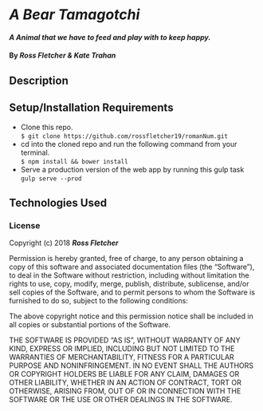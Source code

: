 # _A Bear Tamagotchi_

#### _A Animal that we have to feed and play with to keep happy._

#### By _**Ross Fletcher & Kate Trahan**_

## Description



## Setup/Installation Requirements

* Clone this repo. <br />
`$ git clone https://github.com/rossfletcher19/romanNum.git`
* cd into the cloned repo and run the following command from your terminal. <br/>
`$ npm install && bower install`
* Serve a production version of the web app by running this gulp task <br/>
`gulp serve --prod`



## Technologies Used



### License

Copyright (c) 2018 **_Ross Fletcher_**

Permission is hereby granted, free of charge, to any person obtaining a copy of this software and associated documentation files (the “Software”), to deal in the Software without restriction, including without limitation the rights to use, copy, modify, merge, publish, distribute, sublicense, and/or sell copies of the Software, and to permit persons to whom the Software is furnished to do so, subject to the following conditions:

The above copyright notice and this permission notice shall be included in all copies or substantial portions of the Software.

THE SOFTWARE IS PROVIDED “AS IS”, WITHOUT WARRANTY OF ANY KIND, EXPRESS OR IMPLIED, INCLUDING BUT NOT LIMITED TO THE WARRANTIES OF MERCHANTABILITY, FITNESS FOR A PARTICULAR PURPOSE AND NONINFRINGEMENT. IN NO EVENT SHALL THE AUTHORS OR COPYRIGHT HOLDERS BE LIABLE FOR ANY CLAIM, DAMAGES OR OTHER LIABILITY, WHETHER IN AN ACTION OF CONTRACT, TORT OR OTHERWISE, ARISING FROM, OUT OF OR IN CONNECTION WITH THE SOFTWARE OR THE USE OR OTHER DEALINGS IN THE SOFTWARE.
